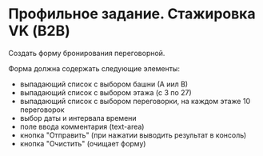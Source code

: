 # Профильное задание. Стажировка VK (В2В)

Создать форму бронирования переговорной.

Форма должна содержать следующие элементы: 
 - выпадающий список с выбором башни (А иил В)
 - выпадающий список с выбором этажа (с 3 по 27)
 - выпадающий список с выбором переговорки, на каждом этаже 10 переговорок
 - выбор даты и интервала времени
 - поле ввода комментария (text-area)
 - кнопка "Отправить" (при нажатии выводить результат в консоль)
 - кнопка "Очистить" (очищает форму)